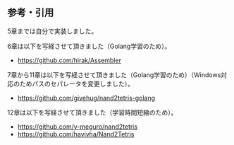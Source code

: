 ## 参考・引用

5章までは自分で実装しました。

6章は以下を写経させて頂きました（Golang学習のため）。

- https://github.com/hirak/Assembler

7章から11章は以下を写経させて頂きました（Golang学習のため）（Windows対応のためパスのセパレータを変更しました）。

- https://github.com/givehug/nand2tetris-golang

12章は以下を写経させて頂きました（学習時間短縮のため）。

- https://github.com/y-meguro/nand2tetris
- https://github.com/havivha/Nand2Tetris